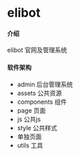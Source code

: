 # elibot

#### 介绍
elibot 官网及管理系统

#### 软件架构
- admin 后台管理系统
- assets 公共资源
- components 组件
- page 页面
 - js 公共js
 - style 公共样式
 - 单独页面
- utils 工具



